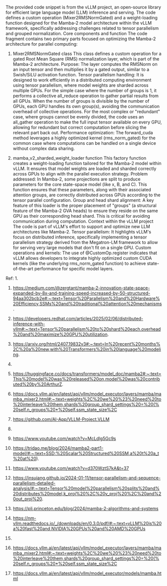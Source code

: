 
The provided code snippet is from the vLLM project, an open-source library for efficient large language model (LLM) inference and serving. The code defines a custom operation (Mixer2RMSNormGated) and a weight-loading function designed for the Mamba-2 model architecture within the vLLM framework, specifically addressing challenges related to tensor parallelism and grouped normalization. 
Core components and function
The code fragment contains two primary parts focused on optimizing the Mamba-2 architecture for parallel computing:

1. Mixer2RMSNormGated class
This class defines a custom operation for a gated Root Mean Square (RMS) normalization layer, which is part of the Mamba-2 architecture. 
Purpose: The layer computes the RMSNorm on an input tensor and then multiplies it by a gated output, similar to a Swish/SiLU activation function.
Tensor parallelism handling: It is designed to work efficiently in a distributed computing environment using tensor parallelism, where model weights are sharded across multiple GPUs.
For the simple case where the number of groups is 1, it performs a collective all_reduce operation to gather partial results from all GPUs.
When the number of groups is divisible by the number of GPUs, each GPU handles its own group(s), avoiding the communication overhead of collective operations.
For the most complex or "redundant" case, where groups cannot be evenly divided, the code uses an all_gather operation to make the full input tensor available on every GPU, allowing for redundant but correct computation before slicing the relevant part back out.
Performance optimization: The forward_cuda method leverages a highly optimized kernel (rms_norm_gated) for the common case where computations can be handled on a single device without complex data sharing. 

2. mamba_v2_sharded_weight_loader function
This factory function creates a weight-loading function tailored for the Mamba-2 model within vLLM. It ensures that model weights are loaded and sharded correctly across GPUs to align with the parallel execution strategy. 
Problem addressed: In Mamba-2, some projections are split to produce parameters for the core state-space model (like x, B, and C). This function ensures that these parameters, along with their associated attention groups, are correctly distributed across GPUs according to the tensor parallel configuration.
Group and head shard alignment: A key feature of this loader is the proper placement of "groups" (a structural feature of the Mamba-2 GVA heads) to ensure they reside on the same GPU as their corresponding head shard. This is critical for avoiding communication during computation. 
Context within the vLLM project
The code is part of vLLM's effort to support and optimize new LLM architectures like Mamba-2. 
Tensor parallelism: It highlights vLLM's focus on distributed inference, specifically implementing a tensor parallelism strategy derived from the Megatron-LM framework to allow for serving very large models that don't fit on a single GPU.
Custom operations and kernels: The use of @CustomOp.register indicates that vLLM allows developers to integrate highly optimized custom CUDA kernels (like the underlying rms_norm_gated function) to achieve state-of-the-art performance for specific model layers.

Ref:
1.
  1. https://medium.com/@zergtant/mamba-2-innovation-state-space-expanded-by-8x-and-training-speed-increased-by-50-structured-94aa302bcb2e#:~:text=Tensor%20Parallelism%20and%20Hardware%20Efficiency,SSMs%20and%20traditional%20attention%20mechanisms.
  2. https://developers.redhat.com/articles/2025/02/06/distributed-inference-with-vllm#:~:text=Tensor%20parallelism%20to%20shard%20each,overhead%20and%20maximize%20GPU%20utilization.
  3. https://arxiv.org/html/2407.19832v3#:~:text=In%20recent%20months%2C%20a%20new,with%20Transformers%20in%20language%20modeling.

2.
  1. https://huggingface.co/docs/transformers/model_doc/mamba2#:~:text=This%20model%20was%20released%20on,model%20was%20contributed%20by%20ArthurZ.
  2. https://docs.vllm.ai/en/latest/api/vllm/model_executor/layers/mamba/mamba_mixer2.html#:~:text=weights%2C%20we%20%23%20need%20to%20interleave%20them,shards%20group_shard_settings%20=%20(%20self.n_groups%20*%20self.ssm_state_size%2C
  3. https://github.com/AI-App/VLLM-Project.VLLM

3.
  1. https://www.youtube.com/watch?v=McLdlg5Gc9s
  2. https://tridao.me/blog/2024/mamba2-part1-model/#:~:text=SSD:%20Scalar%20Structured%20SSM,a%20t%20a_t%20at%20).
  3. https://www.youtube.com/watch?v=d370WztS7kA&t=37
  4. https://insujang.github.io/2024-01-11/tensor-parallelism-and-sequence-parallelism-detailed-analysis/#:~:text=Tensor%20model%20parallelism%20splits%20and%20distributes%20model,k_proj%20%2C%20v_proj%20%2C%20and%20out_proj%20.
  5. https://pli.princeton.edu/blog/2024/mamba-2-algorithms-and-systems
  6. https://nm-vllm.readthedocs.io/_/downloads/en/0.3.0/pdf/#:~:text=vLLM%20is%20a%20fast%20and,NVIDIA%20GPUs%20and%20AMD%20GPUs

4.
  1. https://docs.vllm.ai/en/latest/api/vllm/model_executor/layers/mamba/mamba_mixer2.html#:~:text=weights%2C%20we%20%23%20need%20to%20interleave%20them,shards%20group_shard_settings%20=%20(%20self.n_groups%20*%20self.ssm_state_size%2C
  2. https://docs.vllm.ai/en/latest/api/vllm/model_executor/models/mamba.html



